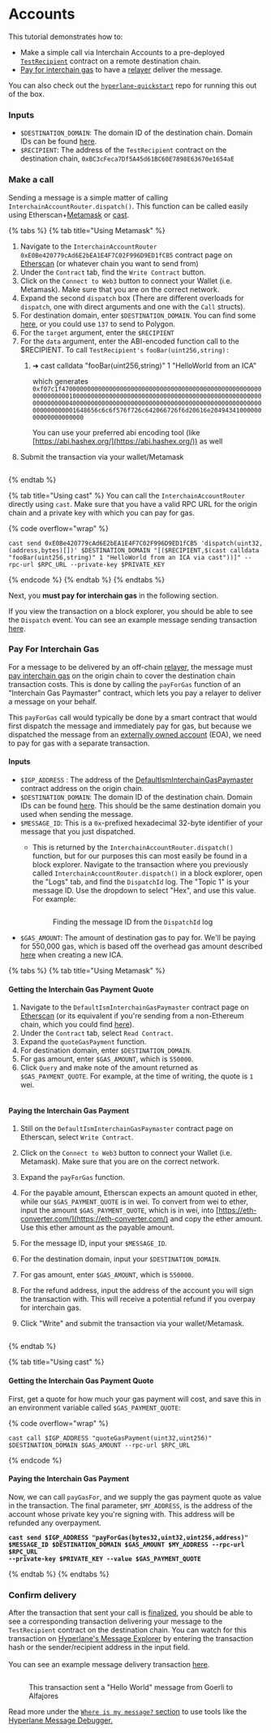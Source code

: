 # Accounts

This tutorial demonstrates how to:

* Make a simple call via Interchain Accounts to a pre-deployed [`TestRecipient`](https://github.com/hyperlane-xyz/hyperlane-monorepo/blob/main/solidity/contracts/test/TestRecipient.sol) contract on a remote destination chain.
* [Pay for interchain gas](../../apis/accounts.md#paying-for-interchain-gas) to have a [relayer](../../protocol/agents/relayer.md) deliver the message.

You can also check out the [`hyperlane-quickstart`](https://github.com/hyperlane-xyz/hyperlane-quickstart) repo for running this out of the box.

### Inputs

* `$DESTINATION_DOMAIN`: The domain ID of the destination chain. Domain IDs can be found [here](../../resources/domains.md).
* `$RECIPIENT`: The address of the `TestRecipient` contract on the destination chain, `0xBC3cFeca7Df5A45d61BC60E7898E63670e1654aE`

### Make a call

Sending a message is a simple matter of calling `InterchainAccountRouter.dispatch()`. This function can be called easily using Etherscan+[Metamask](https://metamask.io/) or [cast](https://book.getfoundry.sh/cast/).

{% tabs %}
{% tab title="Using Metamask" %}
1. Navigate to the `InterchainAccountRouter 0xE0Be420779cAd6E2bEA1E4F7C02F996D9ED1fCB5` contract page on [Etherscan](https://etherscan.io/address/0xE0Be420779cAd6E2bEA1E4F7C02F996D9ED1fCB5) (or whatever chain you want to send from)
2. Under the `Contract` tab, find the `Write Contract` button.
3. Click on the `Connect to Web3` button to connect your Wallet (i.e. Metamask). Make sure that you are on the correct network.
4. Expand the second `dispatch` box (There are different overloads for `dispatch`, one with direct arguments and one with the `Call` structs).
5. For destination domain, enter `$DESTINATION_DOMAIN`. You can find some [here](../../resources/domains.md), or you could use `137` to send to Polygon.
6. For the `target` argument, enter the `$RECIPIENT`
7. For the `data` argument, enter the ABI-encoded function call to the $RECIPIENT. To call `TestRecipient's` `fooBar(uint256,string):`
   1.  ➜ cast calldata "fooBar(uint256,string)" 1 "HelloWorld from an ICA"&#x20;

       which generates `0xf07c1f4700000000000000000000000000000000000000000000000000000000000000010000000000000000000000000000000000000000000000000000000000000040000000000000000000000000000000000000000000000000000000000000001648656c6c6f576f726c642066726f6d20616e2049434100000000000000000000`

       You can use your preferred abi encoding tool (like [https://abi.hashex.org/](https://abi.hashex.org/)) as well
8. Submit the transaction via your wallet/Metamask



<figure><img src="../../.gitbook/assets/Screen Shot 2022-10-04 at 4.24.21 PM.png" alt=""><figcaption></figcaption></figure>
{% endtab %}

{% tab title="Using cast" %}
You can call the `InterchainAccountRouter` directly using `cast`. Make sure that you have a valid RPC URL for the origin chain and a private key with which you can pay for gas.

{% code overflow="wrap" %}
```shell
cast send 0xE0Be420779cAd6E2bEA1E4F7C02F996D9ED1fCB5 'dispatch(uint32, (address,bytes)[])' $DESTINATION_DOMAIN "[($RECIPIENT,$(cast calldata "fooBar(uint256,string)" 1 "HelloWorld from an ICA via cast"))]" --rpc-url $RPC_URL --private-key $PRIVATE_KEY
```
{% endcode %}
{% endtab %}
{% endtabs %}

Next, you **must pay for interchain gas** in the following section.

If you view the transaction on a block explorer, you should be able to see the `Dispatch` event. You can see an example message sending transaction [here](https://goerli.etherscan.io/tx/0xbb076b17dca5e436f574a4728dd59d25da4fd9d05c48c6ec304ea5a354849edf).

### Pay For Interchain Gas

For a message to be delivered by an off-chain [relayer](../../protocol/agents/relayer.md), the message must [pay interchain gas](../../apis/accounts.md#paying-for-interchain-gas) on the origin chain to cover the destination chain transaction costs. This is done by calling the `payForGas` function of an "Interchain Gas Paymaster" contract, which lets you pay a relayer to deliver a message on your behalf.

This `payForGas` call would typically be done by a smart contract that would first dispatch the message and immediately pay for gas, but because we dispatched the message from an [externally owned account](https://ethereum.org/en/developers/docs/accounts/#types-of-account) (EOA), we need to pay for gas with a separate transaction.

#### Inputs

* `$IGP_ADDRESS` : The address of the [DefaultIsmInterchainGasPaymaster](../../resources/addresses.md#defaultisminterchaingaspaymaster) contract address on the origin chain.
* `$DESTINATION_DOMAIN`: The domain ID of the destination chain. Domain IDs can be found [here](../../resources/domains.md). This should be the same destination domain you used when sending the message.
* `$MESSAGE_ID`: This is a `0x`-prefixed hexadecimal 32-byte identifier of your message that you just dispatched.
  *   This is returned by the `InterchainAccountRouter.dispatch()` function, but for our purposes this can most easily be found in a block explorer. Navigate to the transaction where you previously called `InterchainAccountRouter.dispatch()` in a block explorer, open the "Logs" tab, and find the `DispatchId` log. The "Topic 1" is your message ID. Use the dropdown to select "Hex", and use this value. For example:



      <figure><img src="../../.gitbook/assets/Screen Shot 2023-01-26 at 10.47.06 AM.png" alt=""><figcaption><p>Finding the message ID from the <code>DispatchId</code> log</p></figcaption></figure>
* `$GAS_AMOUNT`: The amount of destination gas to pay for. We'll be paying for 550,000 gas, which is based off the overhead gas amount described [here](../../apis/accounts.md#overhead-gas-amounts) when creating a new ICA.

{% tabs %}
{% tab title="Using Metamask" %}
#### Getting the Interchain Gas Payment Quote

1. Navigate to the `DefaultIsmInterchainGasPaymaster` contract page on [Etherscan](https://etherscan.io/address/0x56f52c0A1ddcD557285f7CBc782D3d83096CE1Cc) (or its equivalent if you're sending from a non-Ethereum chain, which you could find [here](../../resources/addresses.md#defaultisminterchaingaspaymaster)).
2. Under the `Contract` tab, select `Read Contract`.
3. Expand the `quoteGasPayment` function.
4. For destination domain, enter `$DESTINATION_DOMAIN`.
5. For gas amount, enter `$GAS_AMOUNT`, which is `550000`.
6. Click `Query` and make note of the amount returned as `$GAS_PAYMENT_QUOTE`. For example, at the time of writing, the quote is `1` wei.

<figure><img src="../../.gitbook/assets/Screen Shot 2023-01-30 at 2.05.19 PM.png" alt=""><figcaption></figcaption></figure>

#### Paying the Interchain Gas Payment

1. Still on the `DefaultIsmInterchainGasPaymaster` contract page on Etherscan, select `Write Contract`.
2. Click on the `Connect to Web3` button to connect your Wallet (i.e. Metamask). Make sure that you are on the correct network.
3. Expand the `payForGas` function.
4. For the payable amount, Etherscan expects an amount quoted in ether, while our `$GAS_PAYMENT_QUOTE` is in wei. To convert from wei to ether, input the amount `$GAS_PAYMENT_QUOTE`, which is in wei, into [https://eth-converter.com/](https://eth-converter.com/) and copy the ether amount. Use this ether amount as the payable amount.
5. For the message ID, input your `$MESSAGE_ID`.
6. For the destination domain, input your `$DESTINATION_DOMAIN`.
7. For gas amount, enter `$GAS_AMOUNT`, which is `550000`.
8. For the refund address, input the address of the account you will sign the transaction with. This will receive a potential refund if you overpay for interchain gas.
9.  Click "Write" and submit the transaction via your wallet/Metamask.

    <figure><img src="../../.gitbook/assets/Screen Shot 2023-01-30 at 2.05.42 PM.png" alt=""><figcaption></figcaption></figure>
{% endtab %}

{% tab title="Using cast" %}
#### Getting the Interchain Gas Payment Quote

First, get a quote for how much your gas payment will cost, and save this in an environment variable called `$GAS_PAYMENT_QUOTE`:

{% code overflow="wrap" %}
```shell
cast call $IGP_ADDRESS "quoteGasPayment(uint32,uint256)" $DESTINATION_DOMAIN $GAS_AMOUNT --rpc-url $RPC_URL
```
{% endcode %}

#### Paying the Interchain Gas Payment

Now, we can call `payGasFor`, and we supply the gas payment quote as value in the transaction. The final parameter, `$MY_ADDRESS`, is the address of the account whose private key you're signing with. This address will be refunded any overpayment.

<pre class="language-shell" data-overflow="wrap"><code class="lang-shell"><strong>cast send $IGP_ADDRESS "payForGas(bytes32,uint32,uint256,address)" $MESSAGE_ID $DESTINATION_DOMAIN $GAS_AMOUNT $MY_ADDRESS --rpc-url $RPC_URL
</strong><strong>--private-key $PRIVATE_KEY --value $GAS_PAYMENT_QUOTE
</strong></code></pre>
{% endtab %}
{% endtabs %}

### Confirm delivery

After the transaction that sent your call is [finalized](../../resources/latencies.md), you should be able to see a corresponding transaction delivering your message to the `TestRecipient` contract on the destination chain. You can watch for this transaction on [Hyperlane's Message Explorer](https://explorer.hyperlane.xyz/) by entering the transaction hash or the sender/recipient address in the input field.\
\
You can see an example message delivery transaction [here](https://explorer.hyperlane.xyz/message/24275).

<figure><img src="../../.gitbook/assets/Test Message Sent -- Hyperlane Explorer.png" alt=""><figcaption><p>This transaction sent a "Hello World" message from Goerli to Alfajores</p></figcaption></figure>

Read more under the [`Where is my message?` section](../explorer/observability.md) to use tools like the[ Hyperlane Message Debugger.](https://explorer.hyperlane.xyz/debugger)
